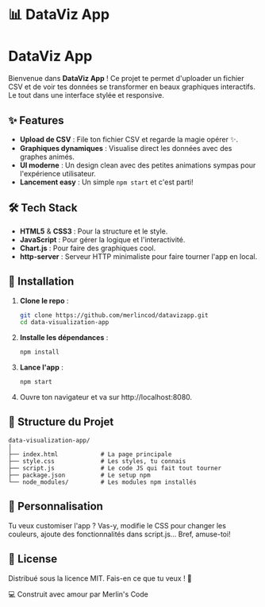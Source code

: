 # 📊 DataViz App

# DataViz App

Bienvenue dans **DataViz App** ! Ce projet te permet d'uploader un fichier CSV et de voir tes données se transformer en beaux graphiques interactifs. Le tout dans une interface stylée et responsive.

## ✨ Features

- **Upload de CSV** : File ton fichier CSV et regarde la magie opérer ✨.
- **Graphiques dynamiques** : Visualise direct les données avec des graphes animés.
- **UI moderne** : Un design clean avec des petites animations sympas pour l'expérience utilisateur.
- **Lancement easy** : Un simple `npm start` et c'est parti!

## 🛠️ Tech Stack

- **HTML5** & **CSS3** : Pour la structure et le style.
- **JavaScript** : Pour gérer la logique et l'interactivité.
- **Chart.js** : Pour faire des graphiques cool.
- **http-server** : Serveur HTTP minimaliste pour faire tourner l'app en local.

## 🚀 Installation

1. **Clone le repo** :
    ```bash
    git clone https://github.com/merlincod/datavizapp.git
    cd data-visualization-app
    ```

2. **Installe les dépendances** :
    ```bash
    npm install
    ```

3. **Lance l'app** :
    ```bash
    npm start
    ```

4. Ouvre ton navigateur et va sur http://localhost:8080.

## 📂 Structure du Projet

```
data-visualization-app/
│
├── index.html            # La page principale
├── style.css             # Les styles, tu connais
├── script.js             # Le code JS qui fait tout tourner
├── package.json          # Le setup npm
└── node_modules/         # Les modules npm installés
```

## 🎨 Personnalisation

Tu veux customiser l'app ? Vas-y, modifie le CSS pour changer les couleurs, ajoute des fonctionnalités dans script.js... Bref, amuse-toi!

## 📝 License

Distribué sous la licence MIT. Fais-en ce que tu veux ! 🚀

💻 Construit avec amour par Merlin's Code
